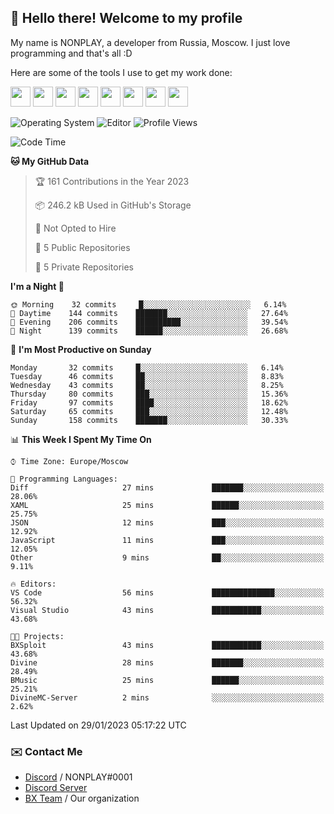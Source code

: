 ## :wave: Hello there! Welcome to my profile

My name is NONPLAY, a developer from Russia, Moscow. I just love programming and that's all :D

Here are some of the tools I use to get my work done:

<kbd><img height="32" src="https://img.icons8.com/color/2x/visual-studio-code-2019.png"></kbd>
<kbd><img height="32" src="https://img.icons8.com/color/2x/linux.png"></kbd>
<kbd><img height="32" src="https://img.icons8.com/fluent/2x/console.png"></kbd>
<kbd><img height="32" src="https://img.icons8.com/color/2x/open-source.png"></kbd>
<kbd><img height="32" src="https://img.icons8.com/color/2x/git.png"></kbd>
<kbd><img height="32" src="https://img.icons8.com/color/2x/nginx.png"></kbd>
<a href="?#gh-light-mode-only"><kbd><img height="32" src="https://img.icons8.com/metro/2x/mysql.png"></kbd></a>
<a href="?#gh-dark-mode-only"><kbd><img height="32" src="https://img.icons8.com/FFFFFF/metro/2x/mysql.png"></kbd></a>

![Operating System](https://img.shields.io/badge/OS-Windows%2010%20Pro-informational?style=for-the-badge&logo=Windows&logoColor=white&color=007ec6)
![Editor](https://img.shields.io/badge/Editor-VS%20Code-informational?style=for-the-badge&logo=Visual%20Studio%20Code&logoColor=white&color=007ec6)
![Profile Views](https://komarev.com/ghpvc/?username=NONPLAYT&color=blue&style=for-the-badge)

<!--START_SECTION:waka-->
![Code Time](http://img.shields.io/badge/Code%20Time-50%20hrs%2037%20mins-blue)

**🐱 My GitHub Data** 

> 🏆 161 Contributions in the Year 2023
 > 
> 📦 246.2 kB Used in GitHub's Storage 
 > 
> 🚫 Not Opted to Hire
 > 
> 📜 5 Public Repositories 
 > 
> 🔑 5 Private Repositories  
 > 
**I'm a Night 🦉** 

```text
🌞 Morning    32 commits     █░░░░░░░░░░░░░░░░░░░░░░░░   6.14% 
🌆 Daytime    144 commits    ███████░░░░░░░░░░░░░░░░░░   27.64% 
🌃 Evening    206 commits    ██████████░░░░░░░░░░░░░░░   39.54% 
🌙 Night      139 commits    ██████░░░░░░░░░░░░░░░░░░░   26.68%

```
📅 **I'm Most Productive on Sunday** 

```text
Monday       32 commits     █░░░░░░░░░░░░░░░░░░░░░░░░   6.14% 
Tuesday      46 commits     ██░░░░░░░░░░░░░░░░░░░░░░░   8.83% 
Wednesday    43 commits     ██░░░░░░░░░░░░░░░░░░░░░░░   8.25% 
Thursday     80 commits     ███░░░░░░░░░░░░░░░░░░░░░░   15.36% 
Friday       97 commits     ████░░░░░░░░░░░░░░░░░░░░░   18.62% 
Saturday     65 commits     ███░░░░░░░░░░░░░░░░░░░░░░   12.48% 
Sunday       158 commits    ███████░░░░░░░░░░░░░░░░░░   30.33%

```


📊 **This Week I Spent My Time On** 

```text
⌚︎ Time Zone: Europe/Moscow

💬 Programming Languages: 
Diff                     27 mins             ███████░░░░░░░░░░░░░░░░░░   28.06% 
XAML                     25 mins             ██████░░░░░░░░░░░░░░░░░░░   25.75% 
JSON                     12 mins             ███░░░░░░░░░░░░░░░░░░░░░░   12.92% 
JavaScript               11 mins             ███░░░░░░░░░░░░░░░░░░░░░░   12.05% 
Other                    9 mins              ██░░░░░░░░░░░░░░░░░░░░░░░   9.11%

🔥 Editors: 
VS Code                  56 mins             ██████████████░░░░░░░░░░░   56.32% 
Visual Studio            43 mins             ███████████░░░░░░░░░░░░░░   43.68%

🐱‍💻 Projects: 
BXSploit                 43 mins             ███████████░░░░░░░░░░░░░░   43.68% 
Divine                   28 mins             ███████░░░░░░░░░░░░░░░░░░   28.49% 
BMusic                   25 mins             ██████░░░░░░░░░░░░░░░░░░░   25.21% 
DivineMC-Server          2 mins              ░░░░░░░░░░░░░░░░░░░░░░░░░   2.62%

```


 Last Updated on 29/01/2023 05:17:22 UTC
<!--END_SECTION:waka-->

### ✉️ Contact Me

- [Discord](https://discord.com/users/597087584090587177) / NONPLAY#0001
- [Discord Server](https://discord.gg/p7cxhw7E2M)
- [BX Team](https://github.com/BX-Team) / Our organization
